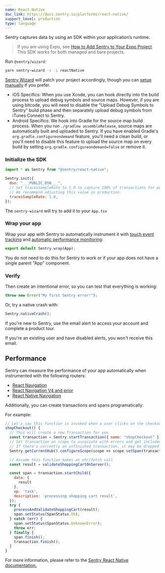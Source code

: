 ```yaml
---
name: React-Native
doc_link: https://docs.sentry.io/platforms/react-native/
support_level: production
type: language
---
```


Sentry captures data by using an SDK within your application’s runtime.

> If you are using Expo, see [How to Add Sentry to Your Expo Project](https://docs.expo.io/guides/using-sentry/). This SDK works for both managed and bare projects.


Run `@sentry/wizard`:

```bash
yarn sentry-wizard -s -i reactNative
```

[Sentry Wizard](https://github.com/getsentry/sentry-wizard) will patch your project accordingly, though you can [setup manually](/platforms/react-native/manual-setup/manual-setup/) if you prefer.

- iOS Specifics: When you use Xcode, you can hook directly into the build process to upload debug symbols and source maps. However, if you are using bitcode, you will need to disable the “Upload Debug Symbols to Sentry” build phase and then separately upload debug symbols from iTunes Connect to Sentry.
- Android Specifics: We hook into Gradle for the source map build process. When you run `./gradlew assembleRelease`, source maps are automatically built and uploaded to Sentry. If you have enabled Gradle's `org.gradle.configureondemand` feature, you'll need a clean build, or you'll need to disable this feature to upload the source map on every build by setting `org.gradle.configureondemand=false` or remove it.

### Initialize the SDK

```javascript
import * as Sentry from "@sentry/react-native";

Sentry.init({
  dsn: "___PUBLIC_DSN___",
  // Set tracesSampleRate to 1.0 to capture 100% of transactions for performance monitoring.
  // We recommend adjusting this value in production.
  tracesSampleRate: 1.0,
});
```

The `sentry-wizard` will try to add it to your `App.tsx`

### Wrap your app

Wrap your app with Sentry to automatically instrument it with [touch event tracking](/platforms/react-native/touchevents/) and [automatic performance monitoring](/platforms/react-native/performance/instrumentation/automatic-instrumentation/):

```javascript
export default Sentry.wrap(App);
```

You do not need to do this for Sentry to work or if your app does not have a single parent "App" component.

### Verify

Then create an intentional error, so you can test that everything is working:

```javascript
throw new Error("My first Sentry error!");
```

Or, try a native crash with:

```javascript
Sentry.nativeCrash();
```
If you're new to Sentry, use the email alert to access your account and complete a product tour.

If you're an existing user and have disabled alerts, you won't receive this email.

## Performance

Sentry can measure the performance of your app automatically when instrumented with the following routers:

- [React Navigation](https://docs.sentry.io/platforms/react-native/performance/instrumentation/automatic-instrumentation/#react-navigation)
- [React Navigation V4 and prior](https://docs.sentry.io/platforms/react-native/performance/instrumentation/automatic-instrumentation/#react-navigation-v4)
- [React Native Navigation](https://docs.sentry.io/platforms/react-native/performance/instrumentation/automatic-instrumentation/#react-native-navigation)

Additionally, you can create transactions and spans programatically:

For example:

```javascript
// Let's say this function is invoked when a user clicks on the checkout button of your shop
shopCheckout() {
  // This will create a new Transaction for you
  const transaction = Sentry.startTransaction({ name: "shopCheckout" });
  // Set transaction on scope to associate with errors and get included span instrumentation
  // If there's currently an unfinished transaction, it may be dropped
  Sentry.getCurrentHub().configureScope(scope => scope.setSpan(transaction));

  // Assume this function makes an xhr/fetch call
  const result = validateShoppingCartOnServer();

  const span = transaction.startChild({
    data: {
      result
    },
    op: 'task',
    description: `processing shopping cart result`,
  });
  try {
    processAndValidateShoppingCart(result);
    span.setStatus(SpanStatus.Ok);
  } catch (err) {
    span.setStatus(SpanStatus.UnknownError);
    throw err;
  } finally {
    span.finish();
    transaction.finish();
  }
}
```

For more information, please refer to the [Sentry React Native documentation.](https://docs.sentry.io/platforms/react-native/performance/instrumentation/)
